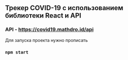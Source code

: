 ## Трекер COVID-19 с использованием библиотеки React и API

### API - https://covid19.mathdro.id/api

Для запуска проекта нужно прописать

### `npm start`